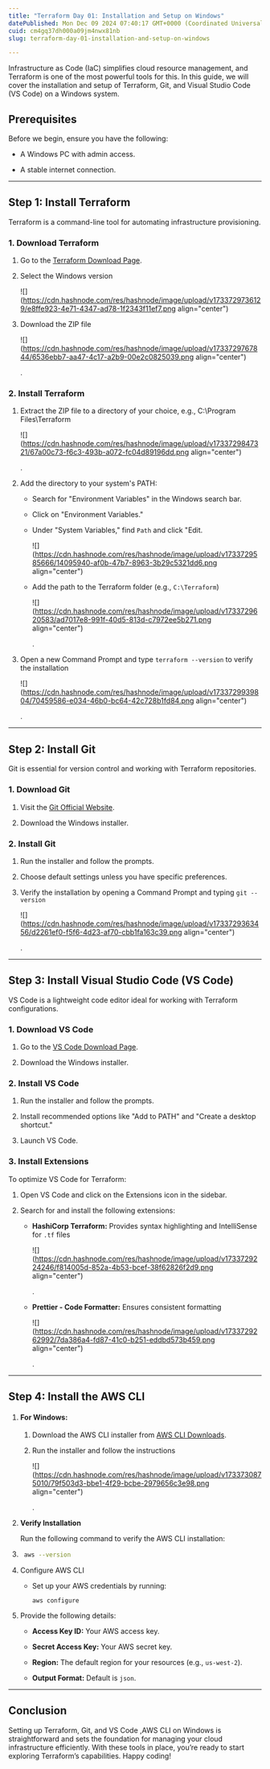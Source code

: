 ```yaml
---
title: "Terraform Day 01: Installation and Setup on Windows"
datePublished: Mon Dec 09 2024 07:40:17 GMT+0000 (Coordinated Universal Time)
cuid: cm4gq37dh000a09jm4nwx81nb
slug: terraform-day-01-installation-and-setup-on-windows

---
```


Infrastructure as Code (IaC) simplifies cloud resource management, and Terraform is one of the most powerful tools for this. In this guide, we will cover the installation and setup of Terraform, Git, and Visual Studio Code (VS Code) on a Windows system.

## Prerequisites

Before we begin, ensure you have the following:

* A Windows PC with admin access.
    
* A stable internet connection.
    

---

## Step 1: Install Terraform

Terraform is a command-line tool for automating infrastructure provisioning.

### 1\. Download Terraform

1. Go to the [Terraform Download Page](https://www.terraform.io/downloads).
    
2. Select the Windows version
    
    ![](https://cdn.hashnode.com/res/hashnode/image/upload/v1733729736129/e8ffe923-4e71-4347-ad78-1f2343f11ef7.png align="center")
    
3. Download the ZIP file
    
    ![](https://cdn.hashnode.com/res/hashnode/image/upload/v1733729767844/6536ebb7-aa47-4c17-a2b9-00e2c0825039.png align="center")
    
    .
    

### 2\. Install Terraform

1. Extract the ZIP file to a directory of your choice, e.g., C:\\Program Files\\Terraform
    
    ![](https://cdn.hashnode.com/res/hashnode/image/upload/v1733729847321/67a00c73-f6c3-493b-a072-fc04d89196dd.png align="center")
    
    .
    
2. Add the directory to your system's PATH:
    
    * Search for "Environment Variables" in the Windows search bar.
        
    * Click on "Environment Variables."
        
    * Under "System Variables," find `Path` and click "Edit.
        
        ![](https://cdn.hashnode.com/res/hashnode/image/upload/v1733729585666/14095940-af0b-47b7-8963-3b29c5321dd6.png align="center")
        
    * Add the path to the Terraform folder (e.g., `C:\Terraform`)
        
        ![](https://cdn.hashnode.com/res/hashnode/image/upload/v1733729620583/ad7017e8-991f-40d5-813d-c7972ee5b271.png align="center")
        
        .
        
3. Open a new Command Prompt and type `terraform --version` to verify the installation
    
    ![](https://cdn.hashnode.com/res/hashnode/image/upload/v1733729939804/70459586-e034-46b0-bc64-42c728b1fd84.png align="center")
    
    .
    

---

## Step 2: Install Git

Git is essential for version control and working with Terraform repositories.

### 1\. Download Git

1. Visit the [Git Official Website](https://git-scm.com/).
    
2. Download the Windows installer.
    

### 2\. Install Git

1. Run the installer and follow the prompts.
    
2. Choose default settings unless you have specific preferences.
    
3. Verify the installation by opening a Command Prompt and typing `git --version`
    
    ![](https://cdn.hashnode.com/res/hashnode/image/upload/v1733729363456/d2261ef0-f5f6-4d23-af70-cbb1fa163c39.png align="center")
    
    .
    

---

## Step 3: Install Visual Studio Code (VS Code)

VS Code is a lightweight code editor ideal for working with Terraform configurations.

### 1\. Download VS Code

1. Go to the [VS Code Download Page](https://code.visualstudio.com/).
    
2. Download the Windows installer.
    

### 2\. Install VS Code

1. Run the installer and follow the prompts.
    
2. Install recommended options like "Add to PATH" and "Create a desktop shortcut."
    
3. Launch VS Code.
    

### 3\. Install Extensions

To optimize VS Code for Terraform:

1. Open VS Code and click on the Extensions icon in the sidebar.
    
2. Search for and install the following extensions:
    
    * **HashiCorp Terraform:** Provides syntax highlighting and IntelliSense for `.tf` files
        
        ![](https://cdn.hashnode.com/res/hashnode/image/upload/v1733729224246/f814005d-852a-4b53-bcef-38f62826f2d9.png align="center")
        
        .
        
    * **Prettier - Code Formatter:** Ensures consistent formatting
        
        ![](https://cdn.hashnode.com/res/hashnode/image/upload/v1733729262992/7da386a4-fd87-41c0-b251-eddbd573b459.png align="center")
        
        .
        

---

## Step 4: Install the AWS CLI

1. #### For Windows:
    
    1. Download the AWS CLI installer from [AWS CLI Downloads](https://aws.amazon.com/cli/).
        
    2. Run the installer and follow the instructions
        
        ![](https://cdn.hashnode.com/res/hashnode/image/upload/v1733730875010/79f503d3-bbe1-4f29-bcbe-2979656c3e98.png align="center")
        
        .
        
    
2. **Verify Installation**
    
    Run the following command to verify the AWS CLI installation:
    
3. ```bash
    aws --version
    ```
    
4. Configure AWS CLI
    
    * Set up your AWS credentials by running:
        
        ```plaintext
        aws configure
        ```
        
5. Provide the following details:
    
    * **Access Key ID:** Your AWS access key.
        
    * **Secret Access Key:** Your AWS secret key.
        
    * **Region:** The default region for your resources (e.g., `us-west-2`).
        
    * **Output Format:** Default is `json`.
        

---

## Conclusion

Setting up Terraform, Git, and VS Code ,AWS CLI on Windows is straightforward and sets the foundation for managing your cloud infrastructure efficiently. With these tools in place, you’re ready to start exploring Terraform’s capabilities. Happy coding!